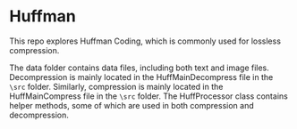 # Huffman

This repo explores Huffman Coding, which is commonly used for lossless compression. 

The data folder contains data files, including both text and image files. Decompression is mainly located in the HuffMainDecompress file in the `\src` folder. Similarly, compression is mainly located in the HuffMainCompress file in the `\src` folder. The HuffProcessor class contains helper methods, some of which are used in both compression and decompression. 
